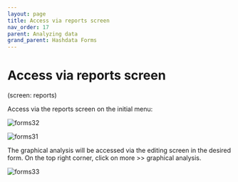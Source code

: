 ```yaml
---
layout: page
title: Access via reports screen
nav_order: 17
parent: Analyzing data
grand_parent: Hashdata Forms
---
```

# Access via reports screen

(screen: reports)

Access via the reports screen on the initial menu:

![forms32](/forms/en/assets/images/forms32.png)


![forms31](/forms/en/assets/images/forms31.png)

The graphical analysis will be accessed via the editing screen in the desired form. 
On the top right corner, click on more >> graphical analysis. 

![forms33](/forms/en/assets/images/forms33.png)